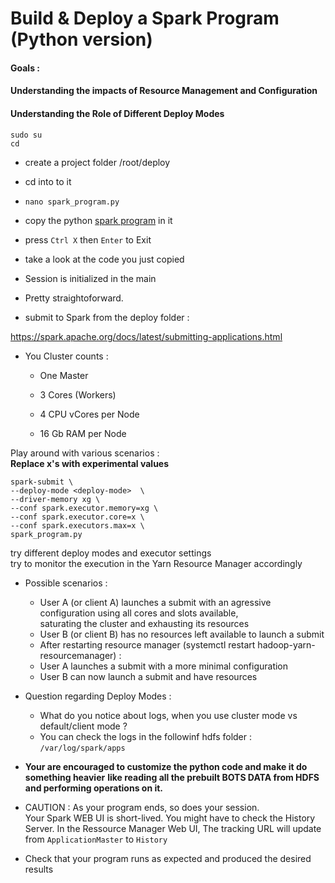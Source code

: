 # Build & Deploy a Spark Program (Python version)

#### Goals :  
#### Understanding the impacts of Resource Management and Configuration  
#### Understanding the Role of Different Deploy Modes 
```
sudo su
cd
```


- create a project folder /root/deploy
- cd into to it
- `nano spark_program.py`
- copy the python [spark program](https://github.com/mehdi-lamrani/spark-training-v2.0/blob/master/day%203/part%201/shell/deploy/python/spark-program.py) in it 
- press `Ctrl X`  then `Enter` to Exit
- take a look at the code you just copied

- Session is initialized in the main
- Pretty straightoforward. 


- submit to Spark from the deploy folder : 

https://spark.apache.org/docs/latest/submitting-applications.html

- You Cluster counts :  

  * One Master
  * 3 Cores (Workers)
  
  * 4 CPU vCores per Node
  * 16 Gb RAM per Node


Play around with various scenarios :  
**Replace x's with experimental values**

```
spark-submit \
--deploy-mode <deploy-mode>  \
--driver-memory xg \
--conf spark.executor.memory=xg \
--conf spark.executor.core=x \
--conf spark.executors.max=x \
spark_program.py
```

try different deploy modes and executor settings  
try to monitor the execution in the Yarn Resource Manager accordingly

- Possible scenarios : 
  * User A (or client A) launches a submit with an agressive configuration using all cores and slots available,  
    saturating the cluster and exhausting its resources
  * User B (or client B) has no resources left available to launch a submit
  * After restarting resource manager (systemctl restart hadoop-yarn-resourcemanager) : 
  * User A launches a submit with a more minimal configuration
  * User B can now launch a submit and have resources 
  
- Question regarding Deploy Modes : 
  * What do you notice about logs, when you use cluster mode vs default/client mode ?
  * You can check the logs in the followinf hdfs folder : `/var/log/spark/apps`

- **Your are encouraged to customize the python code and make it do something heavier**
  **like reading all the prebuilt BOTS DATA from HDFS and performing operations on it.**

- CAUTION : As your program ends, so does your session.  
  Your Spark WEB UI is short-lived. You might have to check the History Server.
  In the Ressource Manager Web UI, The tracking URL will update from `ApplicationMaster` to `History`

- Check that your program runs as expected and produced the desired results

